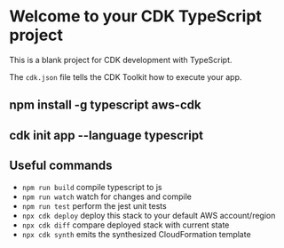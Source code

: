 # Welcome to your CDK TypeScript project

This is a blank project for CDK development with TypeScript.

The `cdk.json` file tells the CDK Toolkit how to execute your app.

## npm install -g typescript aws-cdk
## cdk init app --language typescript

## Useful commands

* `npm run build`   compile typescript to js
* `npm run watch`   watch for changes and compile
* `npm run test`    perform the jest unit tests
* `npx cdk deploy`  deploy this stack to your default AWS account/region
* `npx cdk diff`    compare deployed stack with current state
* `npx cdk synth`   emits the synthesized CloudFormation template
